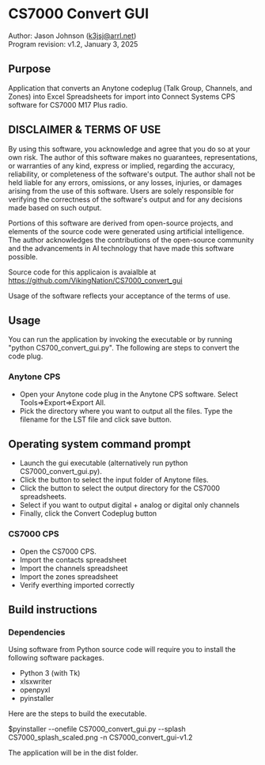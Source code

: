 # CS7000 Convert GUI

Author:  Jason Johnson (k3jsj@arrl.net)</br>
Program revision: v1.2, January 3, 2025</br>

## Purpose
Application that converts an Anytone codeplug (Talk Group, Channels, and Zones) into Excel Spreadsheets for import into Connect Systems CPS software for CS7000 M17 Plus radio.

## DISCLAIMER & TERMS OF USE
By using this software, you acknowledge and agree that you do so at your own risk. The author of this software makes no guarantees, representations, or warranties of any kind, express or implied, regarding the accuracy, reliability, or completeness of the software's output. The author shall not be held liable for any errors, omissions, or any losses, injuries, or damages arising from the use of this software.  Users are solely responsible for verifying the correctness of the software's output and for any decisions made based on such output.

Portions of this software are derived from open-source projects, and elements of the source code were generated using artificial intelligence. The author acknowledges the contributions of the open-source community and the advancements in AI technology that have made this software possible.

Source code for this applicaion is avaialble at
https://github.com/VikingNation/CS7000_convert_gui

Usage of the software reflects your acceptance of the terms of use.

## Usage
You can run the application by invoking the executable or by running "python CS700_convert_gui.py". The following are steps to convert the code plug.

### Anytone CPS
- Open your Anytone code plug in the Anytone CPS software.  Select Tools=>Export=>Export All.
- Pick the directory where you want to output all the files.  Type the filename for the LST file and click save button.

## Operating system command prompt
- Launch the gui executable (alternatively run python CS7000_convert_gui.py).
- Click the button to select the input folder of Anytone files.
- Click the button to select the output directory for the CS7000 spreadsheets.
- Select if you want to output digital + analog or digital only channels
- Finally, click the Convert Codeplug button

### CS7000 CPS
- Open the CS7000 CPS.
- Import the contacts spreadsheet
- Import the channels spreadsheet
- Import the zones spreadsheet
- Verify everthing imported correctly

## Build instructions

### Dependencies
Using software from Python source code will require you to install the following software packages.

- Python 3 (with Tk)
- xlsxwriter
- openpyxl
- pyinstaller

Here are the steps to build the executable.

$pyinstaller --onefile CS7000_convert_gui.py --splash CS7000_splash_scaled.png -n CS7000_convert_gui-v1.2

The application will be in the dist folder.

